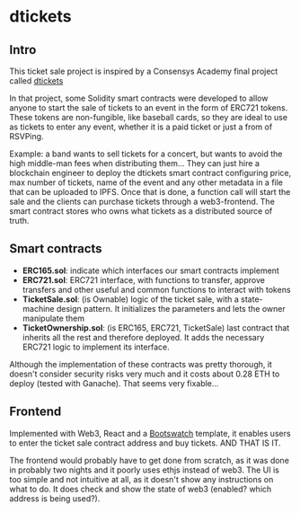 # dtickets
## Intro
This ticket sale project is inspired by a Consensys Academy final project called [dtickets](https://github.com/pacoard/dtickets)

In that project, some Solidity smart contracts were developed to allow anyone to start the sale of tickets to an event in the form of ERC721 tokens. These tokens are non-fungible, like baseball cards, so they are ideal to use as tickets to enter any event, whether it is a paid ticket or just a from of RSVPing.

Example: a band wants to sell tickets for a concert, but wants to avoid the high middle-man fees when distributing them... They can just hire a blockchain engineer to deploy the dtickets smart contract configuring price, max number of tickets, name of the event and any other metadata in a file that can be uploaded to IPFS. Once that is done, a function call will start the sale and the clients can purchase tickets through a web3-frontend. The smart contract stores who owns what tickets as a distributed source of truth.

## Smart contracts
- **ERC165.sol**: indicate which interfaces our smart contracts implement
- **ERC721.sol**: ERC721 interface, with functions to transfer, approve transfers and other useful and common functions to interact with tokens
- **TicketSale.sol**: (is Ownable) logic of the ticket sale, with a state-machine design pattern. It initializes the parameters and lets the owner manipulate them
- **TicketOwnership.sol**: (is ERC165, ERC721, TicketSale) last contract that inherits all the rest and therefore deployed. It adds the necessary ERC721 logic to implement its interface.

Although the implementation of these contracts was pretty thorough, it doesn't consider security risks very much and it costs about 0.28 ETH to deploy (tested with Ganache). That seems very fixable...

## Frontend
Implemented with Web3, React and a [Bootswatch](https://bootswatch.com/) template, it enables users to enter the ticket sale contract address and buy tickets. AND THAT IS IT.

The frontend would probably have to get done from scratch, as it was done in probably two nights and it poorly uses ethjs instead of web3. The UI is too simple and not intuitive at all, as it doesn't show any instructions on what to do. It does check and show the state of web3 (enabled? which address is being used?).